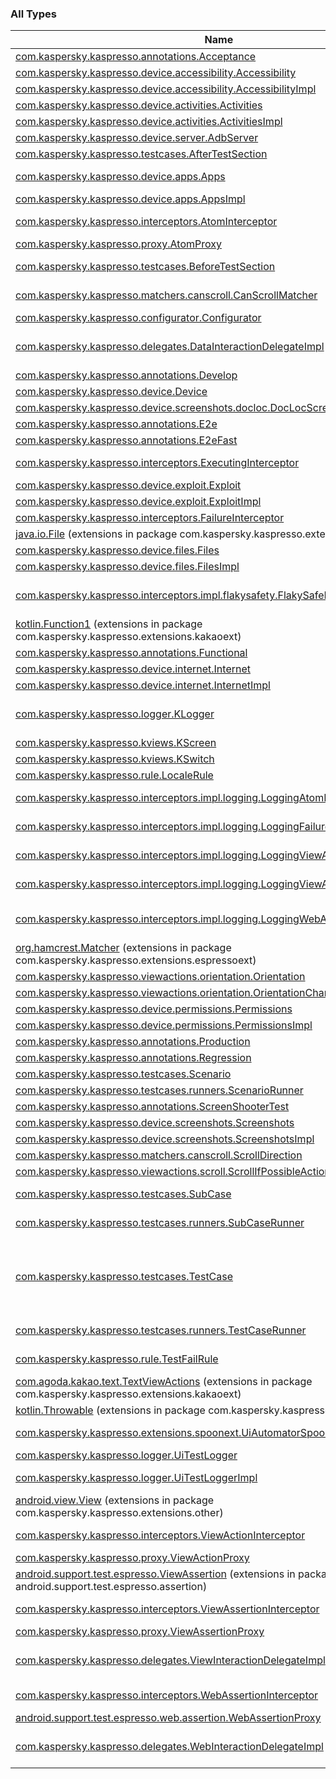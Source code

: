 

### All Types

| Name | Summary |
|---|---|
| [com.kaspersky.kaspresso.annotations.Acceptance](../com.kaspersky.kaspresso.annotations/-acceptance/index.md) |  |
| [com.kaspersky.kaspresso.device.accessibility.Accessibility](../com.kaspersky.kaspresso.device.accessibility/-accessibility/index.md) | An interface to work with accessibility. |
| [com.kaspersky.kaspresso.device.accessibility.AccessibilityImpl](../com.kaspersky.kaspresso.device.accessibility/-accessibility-impl/index.md) | An implementation of Accessibility interface. |
| [com.kaspersky.kaspresso.device.activities.Activities](../com.kaspersky.kaspresso.device.activities/-activities/index.md) | An interface to work with activities. |
| [com.kaspersky.kaspresso.device.activities.ActivitiesImpl](../com.kaspersky.kaspresso.device.activities/-activities-impl/index.md) | Default implementation of Activities interface. |
| [com.kaspersky.kaspresso.device.server.AdbServer](../com.kaspersky.kaspresso.device.server/-adb-server/index.md) | Encapsulates all work with adb server. |
| [com.kaspersky.kaspresso.testcases.AfterTestSection](../com.kaspersky.kaspresso.testcases/-after-test-section/index.md) | A representation of a set of actions to invoke after the test. |
| [com.kaspersky.kaspresso.device.apps.Apps](../com.kaspersky.kaspresso.device.apps/-apps/index.md) | An interface to work with installer, launcher and package manager. |
| [com.kaspersky.kaspresso.device.apps.AppsImpl](../com.kaspersky.kaspresso.device.apps/-apps-impl/index.md) | Default implementation of Apps interface. |
| [com.kaspersky.kaspresso.interceptors.AtomInterceptor](../com.kaspersky.kaspresso.interceptors/-atom-interceptor/index.md) | An interface for all atom interceptors, used in [com.kaspersky.kaspresso.proxy.AtomProxy](../com.kaspersky.kaspresso.proxy/-atom-proxy/index.md). |
| [com.kaspersky.kaspresso.proxy.AtomProxy](../com.kaspersky.kaspresso.proxy/-atom-proxy/index.md) | A proxy-wrapper of [Atom](#) for interceptors calls. |
| [com.kaspersky.kaspresso.testcases.BeforeTestSection](../com.kaspersky.kaspresso.testcases/-before-test-section/index.md) | A representation of a set of actions to be invoked before the test. |
| [com.kaspersky.kaspresso.matchers.canscroll.CanScrollMatcher](../com.kaspersky.kaspresso.matchers.canscroll/-can-scroll-matcher/index.md) | An implementation of [BaseMatcher](#) that answers if [View](https://developer.android.com/reference/android/view/View.html) can be scrolled vertically. |
| [com.kaspersky.kaspresso.configurator.Configurator](../com.kaspersky.kaspresso.configurator/-configurator/index.md) | An object that keeps all settings. |
| [com.kaspersky.kaspresso.delegates.DataInteractionDelegateImpl](../com.kaspersky.kaspresso.delegates/-data-interaction-delegate-impl/index.md) | An implementation of [DataInteractionDelegate](#), that delegates the [DataInteraction](#)'s interface calls to [ViewAssertionProxy](../com.kaspersky.kaspresso.proxy/-view-assertion-proxy/index.md). |
| [com.kaspersky.kaspresso.annotations.Develop](../com.kaspersky.kaspresso.annotations/-develop/index.md) |  |
| [com.kaspersky.kaspresso.device.Device](../com.kaspersky.kaspresso.device/-device/index.md) | A provider of managers for all off-screen work. |
| [com.kaspersky.kaspresso.device.screenshots.docloc.DocLocScreenshotTestCase](../com.kaspersky.kaspresso.device.screenshots.docloc/-doc-loc-screenshot-test-case/index.md) | Base class for all docloc screenshot tests. |
| [com.kaspersky.kaspresso.annotations.E2e](../com.kaspersky.kaspresso.annotations/-e2e/index.md) |  |
| [com.kaspersky.kaspresso.annotations.E2eFast](../com.kaspersky.kaspresso.annotations/-e2e-fast/index.md) |  |
| [com.kaspersky.kaspresso.interceptors.ExecutingInterceptor](../com.kaspersky.kaspresso.interceptors/-executing-interceptor/index.md) | An interface for all executing interceptors, actually manages the execution of actions or assertions. |
| [com.kaspersky.kaspresso.device.exploit.Exploit](../com.kaspersky.kaspresso.device.exploit/-exploit/index.md) | An interface for exploitation. |
| [com.kaspersky.kaspresso.device.exploit.ExploitImpl](../com.kaspersky.kaspresso.device.exploit/-exploit-impl/index.md) | An implementation of Exploit interface. |
| [com.kaspersky.kaspresso.interceptors.FailureInterceptor](../com.kaspersky.kaspresso.interceptors/-failure-interceptor/index.md) | An interface for all failure interceptors, called on failures. |
| [java.io.File](../com.kaspersky.kaspresso.extensions.other/java.io.-file/index.md) (extensions in package com.kaspersky.kaspresso.extensions.other) |  |
| [com.kaspersky.kaspresso.device.files.Files](../com.kaspersky.kaspresso.device.files/-files/index.md) | An interface to work with file permissions. |
| [com.kaspersky.kaspresso.device.files.FilesImpl](../com.kaspersky.kaspresso.device.files/-files-impl/index.md) | Default implementation of Files interface. |
| [com.kaspersky.kaspresso.interceptors.impl.flakysafety.FlakySafeExecutingInterceptor](../com.kaspersky.kaspresso.interceptors.impl.flakysafety/-flaky-safe-executing-interceptor/index.md) | An implementation of [ExecutingInterceptor](../com.kaspersky.kaspresso.interceptors/-executing-interceptor/index.md) that performs multiple attempts to execute an action or an assertion to provide flaky safety. |
| [kotlin.Function1](../com.kaspersky.kaspresso.extensions.kakaoext/kotlin.-function1/index.md) (extensions in package com.kaspersky.kaspresso.extensions.kakaoext) |  |
| [com.kaspersky.kaspresso.annotations.Functional](../com.kaspersky.kaspresso.annotations/-functional/index.md) |  |
| [com.kaspersky.kaspresso.device.internet.Internet](../com.kaspersky.kaspresso.device.internet/-internet/index.md) | An interface to work with internet settings. |
| [com.kaspersky.kaspresso.device.internet.InternetImpl](../com.kaspersky.kaspresso.device.internet/-internet-impl/index.md) | Default implementation of Internet interface. |
| [com.kaspersky.kaspresso.logger.KLogger](../com.kaspersky.kaspresso.logger/-k-logger/index.md) | A singletone to provide access to external logger outside. Implements [UiTestLogger](../com.kaspersky.kaspresso.logger/-ui-test-logger/index.md) interface and delegates all calls to wrapped implementation of [UiTestLogger](../com.kaspersky.kaspresso.logger/-ui-test-logger/index.md). |
| [com.kaspersky.kaspresso.kviews.KScreen](../com.kaspersky.kaspresso.kviews/-k-screen/index.md) | An extension of [com.agoda.kakao.screen.Screen](#). |
| [com.kaspersky.kaspresso.kviews.KSwitch](../com.kaspersky.kaspresso.kviews/-k-switch/index.md) | View with [CheckableActions](#) and [CheckableAssertions](#). |
| [com.kaspersky.kaspresso.rule.LocaleRule](../com.kaspersky.kaspresso.rule/-locale-rule/index.md) | Test rule to switch locales |
| [com.kaspersky.kaspresso.interceptors.impl.logging.LoggingAtomInterceptor](../com.kaspersky.kaspresso.interceptors.impl.logging/-logging-atom-interceptor/index.md) | An implementation of [AtomInterceptor](../com.kaspersky.kaspresso.interceptors/-atom-interceptor/index.md) that logs info about web action. |
| [com.kaspersky.kaspresso.interceptors.impl.logging.LoggingFailureInterceptor](../com.kaspersky.kaspresso.interceptors.impl.logging/-logging-failure-interceptor/index.md) | An implementation of [FailureInterceptor](../com.kaspersky.kaspresso.interceptors/-failure-interceptor/index.md) that logs rich description of failure. |
| [com.kaspersky.kaspresso.interceptors.impl.logging.LoggingViewActionInterceptor](../com.kaspersky.kaspresso.interceptors.impl.logging/-logging-view-action-interceptor/index.md) | An implementation of [ViewActionInterceptor](../com.kaspersky.kaspresso.interceptors/-view-action-interceptor/index.md) that logs info about [ViewAction](#). |
| [com.kaspersky.kaspresso.interceptors.impl.logging.LoggingViewAssertionInterceptor](../com.kaspersky.kaspresso.interceptors.impl.logging/-logging-view-assertion-interceptor/index.md) | An implementation of [ViewAssertionInterceptor](../com.kaspersky.kaspresso.interceptors/-view-assertion-interceptor/index.md) that logs info about [ViewAssertion](#). |
| [com.kaspersky.kaspresso.interceptors.impl.logging.LoggingWebAssertionInterceptor](../com.kaspersky.kaspresso.interceptors.impl.logging/-logging-web-assertion-interceptor/index.md) | An implementation of [WebAssertionInterceptor](../com.kaspersky.kaspresso.interceptors/-web-assertion-interceptor/index.md) that logs info about [android.support.test.espresso.web.assertion.WebAssertion](#). |
| [org.hamcrest.Matcher](../com.kaspersky.kaspresso.extensions.espressoext/org.hamcrest.-matcher/index.md) (extensions in package com.kaspersky.kaspresso.extensions.espressoext) |  |
| [com.kaspersky.kaspresso.viewactions.orientation.Orientation](../com.kaspersky.kaspresso.viewactions.orientation/-orientation/index.md) |  |
| [com.kaspersky.kaspresso.viewactions.orientation.OrientationChangeAction](../com.kaspersky.kaspresso.viewactions.orientation/-orientation-change-action/index.md) | An implementation of device's orientation change. |
| [com.kaspersky.kaspresso.device.permissions.Permissions](../com.kaspersky.kaspresso.device.permissions/-permissions/index.md) | An interface to work with permissions. |
| [com.kaspersky.kaspresso.device.permissions.PermissionsImpl](../com.kaspersky.kaspresso.device.permissions/-permissions-impl/index.md) | An implementation of Permissions interface. |
| [com.kaspersky.kaspresso.annotations.Production](../com.kaspersky.kaspresso.annotations/-production/index.md) |  |
| [com.kaspersky.kaspresso.annotations.Regression](../com.kaspersky.kaspresso.annotations/-regression/index.md) |  |
| [com.kaspersky.kaspresso.testcases.Scenario](../com.kaspersky.kaspresso.testcases/-scenario/index.md) | A representation of a sequence of test's actions. |
| [com.kaspersky.kaspresso.testcases.runners.ScenarioRunner](../com.kaspersky.kaspresso.testcases.runners/-scenario-runner/index.md) | An interface to run [Scenario](../com.kaspersky.kaspresso.testcases/-scenario/index.md)'s steps. |
| [com.kaspersky.kaspresso.annotations.ScreenShooterTest](../com.kaspersky.kaspresso.annotations/-screen-shooter-test/index.md) |  |
| [com.kaspersky.kaspresso.device.screenshots.Screenshots](../com.kaspersky.kaspresso.device.screenshots/-screenshots/index.md) | An interface to make screenshots. |
| [com.kaspersky.kaspresso.device.screenshots.ScreenshotsImpl](../com.kaspersky.kaspresso.device.screenshots/-screenshots-impl/index.md) | Default implementation of Screenshots interface. |
| [com.kaspersky.kaspresso.matchers.canscroll.ScrollDirection](../com.kaspersky.kaspresso.matchers.canscroll/-scroll-direction/index.md) |  |
| [com.kaspersky.kaspresso.viewactions.scroll.ScrollIfPossibleAction](../com.kaspersky.kaspresso.viewactions.scroll/-scroll-if-possible-action/index.md) | An implementation of scroll action. |
| [com.kaspersky.kaspresso.testcases.SubCase](../com.kaspersky.kaspresso.testcases/-sub-case/index.md) | A base class for all subcases. A representation of some repeating scenario inside the [TestCase](../com.kaspersky.kaspresso.testcases/-test-case/index.md). |
| [com.kaspersky.kaspresso.testcases.runners.SubCaseRunner](../com.kaspersky.kaspresso.testcases.runners/-sub-case-runner/index.md) | An implementation of [ScenarioRunner](../com.kaspersky.kaspresso.testcases.runners/-scenario-runner/index.md) for [SubCase](../com.kaspersky.kaspresso.testcases/-sub-case/index.md)'s usage. |
| [com.kaspersky.kaspresso.testcases.TestCase](../com.kaspersky.kaspresso.testcases/-test-case/index.md) | A base class for all test cases. Extend this class with a single base project-wide inheritor of [TestCase](../com.kaspersky.kaspresso.testcases/-test-case/index.md) as a parent for all actual project-wide test cases. Nesting test cases are not permitted because they may produce an exception caused by re-initialization of the [Configurator](../com.kaspersky.kaspresso.configurator/-configurator/index.md), use [Scenario](../com.kaspersky.kaspresso.testcases/-scenario/index.md) instead. |
| [com.kaspersky.kaspresso.testcases.runners.TestCaseRunner](../com.kaspersky.kaspresso.testcases.runners/-test-case-runner/index.md) | An implementation of [ScenarioRunner](../com.kaspersky.kaspresso.testcases.runners/-scenario-runner/index.md) for [TestCase](../com.kaspersky.kaspresso.testcases/-test-case/index.md)'s usage. |
| [com.kaspersky.kaspresso.rule.TestFailRule](../com.kaspersky.kaspresso.rule/-test-fail-rule/index.md) | Test rule to capture a screenshot in case of unexpected docloc screenshot test failure |
| [com.agoda.kakao.text.TextViewActions](../com.kaspersky.kaspresso.extensions.kakaoext/com.agoda.kakao.text.-text-view-actions/index.md) (extensions in package com.kaspersky.kaspresso.extensions.kakaoext) |  |
| [kotlin.Throwable](../com.kaspersky.kaspresso.extensions.other/kotlin.-throwable/index.md) (extensions in package com.kaspersky.kaspresso.extensions.other) |  |
| [com.kaspersky.kaspresso.extensions.spoonext.UiAutomatorSpoon](../com.kaspersky.kaspresso.extensions.spoonext/-ui-automator-spoon/index.md) | Class for capturing spoon-compatible screenshots by uiautomator. |
| [com.kaspersky.kaspresso.logger.UiTestLogger](../com.kaspersky.kaspresso.logger/-ui-test-logger/index.md) | Base interface for all loggers used in Kaspresso. |
| [com.kaspersky.kaspresso.logger.UiTestLoggerImpl](../com.kaspersky.kaspresso.logger/-ui-test-logger-impl/index.md) | Default implementation of [UiTestLogger](../com.kaspersky.kaspresso.logger/-ui-test-logger/index.md) using [android.util.Log](https://developer.android.com/reference/android/util/Log.html). |
| [android.view.View](../com.kaspersky.kaspresso.extensions.other/android.view.-view/index.md) (extensions in package com.kaspersky.kaspresso.extensions.other) |  |
| [com.kaspersky.kaspresso.interceptors.ViewActionInterceptor](../com.kaspersky.kaspresso.interceptors/-view-action-interceptor/index.md) | An interface for all view action interceptors, used in [com.kaspersky.kaspresso.proxy.ViewActionProxy](../com.kaspersky.kaspresso.proxy/-view-action-proxy/index.md). |
| [com.kaspersky.kaspresso.proxy.ViewActionProxy](../com.kaspersky.kaspresso.proxy/-view-action-proxy/index.md) | A proxy-wrapper of [ViewAction](#) for interceptors calls. |
| [android.support.test.espresso.ViewAssertion](../android.support.test.espresso.assertion/android.support.test.espresso.-view-assertion/index.md) (extensions in package android.support.test.espresso.assertion) |  |
| [com.kaspersky.kaspresso.interceptors.ViewAssertionInterceptor](../com.kaspersky.kaspresso.interceptors/-view-assertion-interceptor/index.md) | An interface for all view action interceptors, used in [com.kaspersky.kaspresso.proxy.ViewAssertionProxy](../com.kaspersky.kaspresso.proxy/-view-assertion-proxy/index.md). |
| [com.kaspersky.kaspresso.proxy.ViewAssertionProxy](../com.kaspersky.kaspresso.proxy/-view-assertion-proxy/index.md) | A proxy-wrapper of [ViewAssertion](#) for interceptors calls. |
| [com.kaspersky.kaspresso.delegates.ViewInteractionDelegateImpl](../com.kaspersky.kaspresso.delegates/-view-interaction-delegate-impl/index.md) | An implementation of [ViewInteractionDelegate](#), that delegates the [ViewInteraction](#)'s interface calls to [ViewActionProxy](../com.kaspersky.kaspresso.proxy/-view-action-proxy/index.md) and [ViewAssertionProxy](../com.kaspersky.kaspresso.proxy/-view-assertion-proxy/index.md). |
| [com.kaspersky.kaspresso.interceptors.WebAssertionInterceptor](../com.kaspersky.kaspresso.interceptors/-web-assertion-interceptor/index.md) | An interface for all atom interceptors, used in [WebAssertionProxy](../android.support.test.espresso.web.assertion/-web-assertion-proxy/index.md). |
| [android.support.test.espresso.web.assertion.WebAssertionProxy](../android.support.test.espresso.web.assertion/-web-assertion-proxy/index.md) | A proxy-wrapper of [WebAssertion](#) for interceptors calls. |
| [com.kaspersky.kaspresso.delegates.WebInteractionDelegateImpl](../com.kaspersky.kaspresso.delegates/-web-interaction-delegate-impl/index.md) | An implementation of [WebInteractionDelegate](#), that delegates the [Web.WebInteraction](#)'s interface calls to [AtomProxy](../com.kaspersky.kaspresso.proxy/-atom-proxy/index.md) and [WebAssertionProxy](../android.support.test.espresso.web.assertion/-web-assertion-proxy/index.md). |
